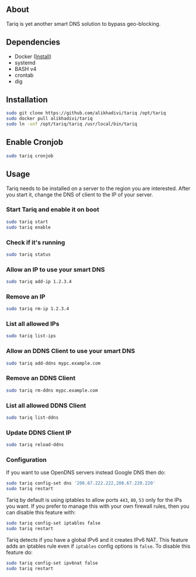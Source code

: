 ## About

Tariq is yet another smart DNS solution to bypass geo-blocking.

## Dependencies

* Docker ([Install](https://docs.docker.com/engine/install/ubuntu/))
* systemd
* BASH v4
* crontab
* dig

## Installation

```bash
sudo git clone https://github.com/alikhadivi/tariq /opt/tariq
sudo docker pull alikhadivi/tariq
sudo ln -snf /opt/tariq/tariq /usr/local/bin/tariq
```

## Enable Cronjob
```bash
sudo tariq cronjob
```

## Usage

Tariq needs to be installed on a server to the region you are interested.
After you start it, change the DNS of client to the IP of your server.

### Start Tariq and enable it on boot

```bash
sudo tariq start
sudo tariq enable
```

### Check if it's running

```bash
sudo tariq status
```

### Allow an IP to use your smart DNS

```bash
sudo tariq add-ip 1.2.3.4
```

### Remove an IP

```bash
sudo tariq rm-ip 1.2.3.4
```

### List all allowed IPs

```bash
sudo tariq list-ips
```

### Allow an DDNS Client to use your smart DNS

```bash
sudo tariq add-ddns mypc.example.com
```

### Remove an DDNS Client

```bash
sudo tariq rm-ddns mypc.example.com
```

### List all allowed DDNS Client

```bash
sudo tariq list-ddns
```

### Update DDNS Client IP

```bash
sudo tariq reload-ddns
```

### Configuration

If you want to use OpenDNS servers instead Google DNS then do:

```bash
sudo tariq config-set dns '208.67.222.222,208.67.220.220'
sudo tariq restart
```

Tariq by default is using iptables to allow ports `443`, `80`, `53`
only for the IPs you want. If you prefer to manage this with your own
firewall rules, then you can disable this feature with:

```bash
sudo tariq config-set iptables false
sudo tariq restart
```

Tariq detects if you have a global IPv6 and it creates IPv6 NAT. This
feature adds an iptables rule even if `iptables` config options is `false`.
To disable this feature do:

```bash
sudo tariq config-set ipv6nat false
sudo tariq restart
```
